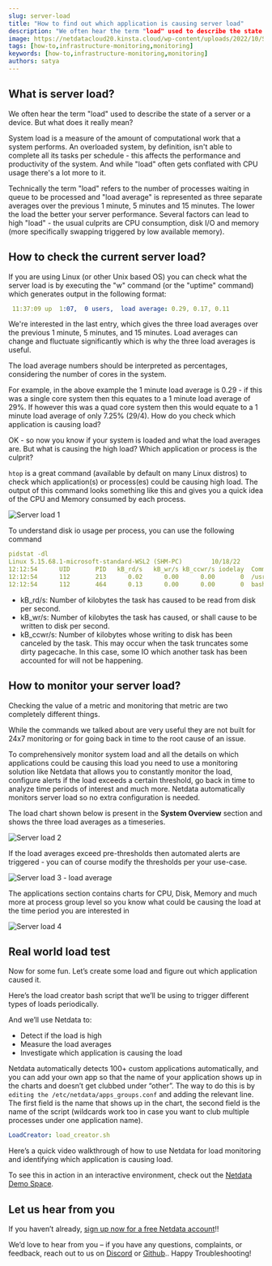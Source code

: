 ```yaml
---
slug: server-load
title: "How to find out which application is causing server load"
description: "We often hear the term "load" used to describe the state of a server or a device, but we're hear to tell you what it means, precisely, and how to monitor it."
image: https://netdatacloud20.kinsta.cloud/wp-content/uploads/2022/10/Systemmd-Service-Liveness-e1666366169680.png
tags: [how-to,infrastructure-monitoring,monitoring]
keywords: [how-to,infrastructure-monitoring,monitoring]
authors: satya
---
```




<!--truncate-->

## What is server load?

We often hear the term "load" used to describe the state of a server or a device. But what does it really mean? 

System load is a measure of the amount of computational work that a system performs. An overloaded system, by definition, isn't able to complete all its 
tasks per schedule - this affects the performance and productivity of the system. And while "load" often gets conflated with CPU usage there's a lot more to it. 

Technically the term "load" refers to the number of processes waiting in queue to be processed and "load average" is represented as three separate averages over 
the previous 1 minute, 5 minutes and 15 minutes. The lower the load the better your server performance. Several factors can lead to high "load" - the usual 
culprits are CPU consumption, disk I/O and memory (more specifically swapping triggered by low available memory).  

## How to check the current server load?

If you are using Linux (or other Unix based OS) you can check what the server load is by executing the "w" command (or the "uptime" command) which generates 
output in the following format: 

```yaml
 11:37:09 up  1:07,  0 users,  load average: 0.29, 0.17, 0.11
 ```

We're interested in the last entry, which gives the three load averages over the previous 1 minute, 5 minutes, and 15 minutes. 
Load averages can change and fluctuate significantly which is why the three load averages is useful. 

The load average numbers should be interpreted as percentages, considering the number of cores in the system. 

For example, in the above example the 1 minute load average is 0.29 - if this was a single core system then this equates to a 1 minute load average of 29%. 
If however this was a quad core system then this would equate to a 1 minute load average of only 7.25% (29/4). How do you check which application is causing load?

OK - so now you know if your system is loaded and what the load averages are. But what is causing the high load? Which application or process is the culprit? 

`htop` is a great command (available by default on many Linux distros) to check which application(s) or process(es) could be causing high load. 
The output of this command looks something like this and gives you a quick idea of the CPU and Memory consumed by each process. 


 ![Server load 1](https://user-images.githubusercontent.com/88642300/198097863-f7ce0481-c305-4ecb-abd7-ec51f4b3e73d.png)

To understand disk io usage per process, you can use the following command

```yaml
pidstat -dl
Linux 5.15.68.1-microsoft-standard-WSL2 (SHM-PC)        10/18/22        _x86_64_        (8 CPU)
12:12:54      UID       PID   kB_rd/s   kB_wr/s kB_ccwr/s iodelay  Command
12:12:54      112       213      0.02      0.00      0.00       0  /usr/sbin/netdata --special-spawn-server
12:12:54      112       464      0.13      0.00      0.00       0  bash /usr/libexec/netdata/plugins.d/tc-qos-helper.sh 1
```
 
- kB_rd/s: Number of kilobytes the task has caused to be read from disk per second.
- kB_wr/s: Number of kilobytes the task has caused, or shall cause to be written to disk per second.
- kB_ccwr/s: Number of kilobytes whose writing to disk has been canceled by the task. This may occur when the task truncates some dirty pagecache. In this case, some IO which another task has been accounted for will not be happening.

## How to monitor your server load?

Checking the value of a metric and monitoring that metric are two completely different things. 

While the commands we talked about are very useful they are not built for 24x7 monitoring or for going back in time to the root cause of an issue. 

To comprehensively monitor system load and all the details on which applications could be causing this load you need to use a monitoring solution like 
Netdata that allows you to constantly monitor the load, configure alerts if the load exceeds a certain threshold, go back in time to analyze time periods of interest and much more. Netdata automatically monitors server load so no extra configuration is needed.

The load chart shown below is present in the **System Overview** section and shows the three load averages as a timeseries. 

![Server load 2](https://user-images.githubusercontent.com/88642300/198098182-a60b10ee-6f7e-4cba-b163-48fd0b52d98d.png)

If the load averages exceed pre-thresholds then automated alerts are triggered - you can of course modify the thresholds per your use-case.

![Server load 3 - load average](https://user-images.githubusercontent.com/88642300/198098245-1ebad84b-f1f5-4195-bd1a-a14bff980006.png)

The applications section contains charts for CPU, Disk, Memory and much more at process group level so you know what could be causing the load at the time period you are interested in

![Server load 4](https://user-images.githubusercontent.com/88642300/198098377-8039c6a5-a67f-49b9-aa9e-b194f7364564.png)

## Real world load test

Now for some fun. Let’s create some load and figure out which application caused it.

Here’s the load creator bash script that we’ll be using to trigger different types of loads periodically. 

And we’ll use Netdata to:
- Detect if the load is high
- Measure the load averages
- Investigate which application is causing the load 

Netdata automatically detects 100+ custom applications automatically, and you can add your own app so that the name of your application shows up in the charts
and doesn’t get clubbed under “other”. The way to do this is by `editing the /etc/netdata/apps_groups.conf` and adding the relevant line. The first field is 
the name that shows up in the chart, the second field is the name of the script (wildcards work too in case you want to club multiple processes under one application name).

```yaml
LoadCreator: load_creator.sh
```

Here’s a quick video walkthrough of how to use Netdata for load monitoring and identifying which application is causing load.

<ReactPlayer controls width='100%' url='https://www.youtube.com/embed/ExjwwrgXvPg'/>

To see this in action in an interactive environment, check out the [Netdata Demo Space](https://app.netdata.cloud/spaces/netdata-demo/rooms/all-nodes/overview#chartName=menu_system_submenu_load).

## Let us hear from you

If you haven’t already, [sign up now for a free Netdata account](https://app.netdata.cloud/?utm_campaign=technical&utm_source=content&utm_medium=blog&utm_content=disk-usage)!!

We’d love to hear from you – if you have any questions, complaints, or feedback, reach out to us on [Discord](https://discord.com/invite/mPZ6WZKKG2) or [Github](https://github.com/netdata/netdata/)..
Happy Troubleshooting!

